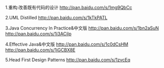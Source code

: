 ﻿1.重构:改善既有代码的设计
http://pan.baidu.com/s/1mg9QbCc<br>

2.UML Distilled
http://pan.baidu.com/s/1kTkPATL<br>

3.Java Concurrency In Practice&中文版
http://pan.baidu.com/s/1bn2aSuN
http://pan.baidu.com/s/1i3ACiIp<br>

4.Effective Java&中文版
http://pan.baidu.com/s/1c0dCsHM
http://pan.baidu.com/s/1jGCBX8E<br>

5.Head First Design Patterns
http://pan.baidu.com/s/1zvcEq<br>
